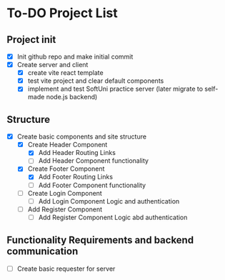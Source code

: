 # To-DO Project List

## Project init
- [X] Init github repo and make initial commit
- [X] Create server and client
   - [X] create vite react template
   - [X] test vite project and clear default components
   - [X] implement and test SoftUni practice server (later migrate to self-made node.js backend)

## Structure
- [X] Create basic components and site structure
  - [X] Create Header Component
    - [X] Add Header Routing Links
    - [ ] Add Header Component functionality
  - [X] Create Footer Component
    - [X] Add Footer Routing Links
    - [ ] Add Footer Component functionality
  - [ ] Create Login Component
    - [ ] Add Login Component Logic and authentication
  - [ ] Add Register Component
    - [ ] Add Register Component Logic abd authentication

## Functionality Requirements and backend communication
- [ ] Create basic requester for server